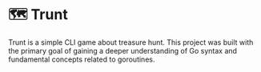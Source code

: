 ﻿# 🗺️ Trunt
Trunt is a simple CLI game about treasure hunt. This project was built with the primary goal of gaining a deeper understanding of Go syntax and fundamental concepts related to goroutines.
